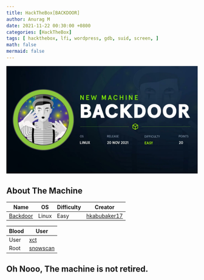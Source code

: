 ```yaml
---
title: HackTheBox[BACKDOOR]
author: Anurag M
date: 2021-11-22 00:30:00 +0800
categories: [HackTheBox]
tags: [ hackthebox, lfi, wordpress, gdb, suid, screen, ]
math: false
mermaid: false
---
```


![backdoor](https://raw.githubusercontent.com/vincidadesigns/vincidadesigns.github.io/main/assets/img/posts/backdoor/backdoor.jpg)

## About The Machine

| Name | OS | Difficulty | Creator |
|------|----|------------|---------|
| [Backdoor](https://www.hackthebox.eu/home/machines/profile/416)  | Linux | Easy | [hkabubaker17](https://www.hackthebox.eu/home/users/profile/79623) |

| Blood | User |
|-------|------|
| User | [xct](https://www.hackthebox.eu/home/users/profile/13569) |
| Root | [snowscan](https://www.hackthebox.eu/home/users/profile/9267) |

## Oh Nooo, The machine is not retired.
